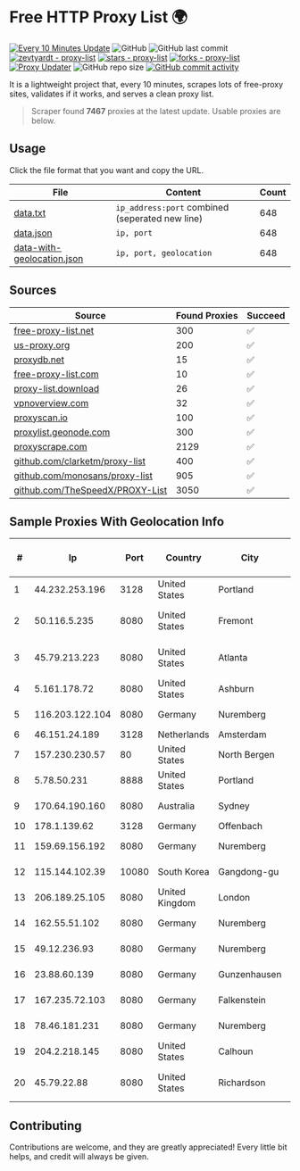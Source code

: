 
# Free HTTP Proxy List 🌍

[![Every 10 Minutes Update](https://github.com/mertguvencli/http-proxy-list/actions/workflows/main.yml/badge.svg?branch=main)](https://github.com/mertguvencli/http-proxy-list/actions/workflows/main.yml)
![GitHub](https://img.shields.io/github/license/mertguvencli/http-proxy-list)
![GitHub last commit](https://img.shields.io/github/last-commit/mertguvencli/http-proxy-list)
[![zevtyardt - proxy-list](https://img.shields.io/static/v1?label=zevtyardt&message=proxy-list&color=blue&logo=github)](https://github.com/zevtyardt/proxy-list "Go to GitHub repo")
[![stars - proxy-list](https://img.shields.io/github/stars/zevtyardt/proxy-list?style=social)](https://github.com/zevtyardt/proxy-list)
[![forks - proxy-list](https://img.shields.io/github/forks/zevtyardt/proxy-list?style=social)](https://github.com/zevtyardt/proxy-list)
[![Proxy Updater](https://github.com/zevtyardt/proxy-list/workflows/Proxy%20Updater/badge.svg)](https://github.com/zevtyardt/proxy-list/actions?query=workflow:"Proxy+Updater")
![GitHub repo size](https://img.shields.io/github/repo-size/zevtyardt/proxy-list)
[![GitHub commit activity](https://img.shields.io/github/commit-activity/m/zevtyardt/proxy-list?logo=commits)](https://github.com/zevtyardt/proxy-list/commits/main)

It is a lightweight project that, every 10 minutes, scrapes lots of free-proxy sites, validates if it works, and serves a clean proxy list.

> Scraper found **7467** proxies at the latest update. Usable proxies are below.

## Usage

Click the file format that you want and copy the URL.

|File|Content|Count|
|----|-------|-----|
|[data.txt](https://raw.githubusercontent.com/mertguvencli/http-proxy-list/main/proxy-list/data.txt)|`ip_address:port` combined (seperated new line)|648|
|[data.json](https://raw.githubusercontent.com/mertguvencli/http-proxy-list/main/proxy-list/data.json)|`ip, port`|648|
|[data-with-geolocation.json](https://raw.githubusercontent.com/mertguvencli/http-proxy-list/main/proxy-list/data-with-geolocation.json)|`ip, port, geolocation`|648|

## Sources

|Source|Found Proxies|Succeed|
|------|-------------|-------|
|[free-proxy-list.net](https://free-proxy-list.net)|300|✅|
|[us-proxy.org](https://www.us-proxy.org)|200|✅|
|[proxydb.net](http://proxydb.net)|15|✅|
|[free-proxy-list.com](https://free-proxy-list.com/?page=&port=&type%5B%5D=http&type%5B%5D=https&up_time=0&search=Search)|10|✅|
|[proxy-list.download](https://www.proxy-list.download/HTTP)|26|✅|
|[vpnoverview.com](https://vpnoverview.com/privacy/anonymous-browsing/free-proxy-servers)|32|✅|
|[proxyscan.io](https://www.proxyscan.io)|100|✅|
|[proxylist.geonode.com](https://proxylist.geonode.com/api/proxy-list?limit=300&page=1&sort_by=lastChecked&sort_type=desc&protocols=http,https)|300|✅|
|[proxyscrape.com](https://api.proxyscrape.com/v2/?request=displayproxies&protocol=http&timeout=10000&country=all&ssl=all&anonymity=all)|2129|✅|
|[github.com/clarketm/proxy-list](https://raw.githubusercontent.com/clarketm/proxy-list/master/proxy-list-raw.txt)|400|✅|
|[github.com/monosans/proxy-list](https://raw.githubusercontent.com/monosans/proxy-list/main/proxies/http.txt)|905|✅|
|[github.com/TheSpeedX/PROXY-List](https://raw.githubusercontent.com/TheSpeedX/PROXY-List/master/http.txt)|3050|✅|


## Sample Proxies With Geolocation Info

|#|Ip|Port|Country|City|Internet Service Provider|
|-|--|----|-------|----|-------------------------|
|1|44.232.253.196|3128|United States|Portland|Amazon.com, Inc.|
|2|50.116.5.235|8080|United States|Fremont|Akamai Technologies, Inc.|
|3|45.79.213.223|8080|United States|Atlanta|Akamai Technologies, Inc.|
|4|5.161.178.72|8080|United States|Ashburn|Hetzner Online GmbH|
|5|116.203.122.104|8080|Germany|Nuremberg|Hetzner Online GmbH|
|6|46.151.24.189|3128|Netherlands|Amsterdam|VDSINA|
|7|157.230.230.57|80|United States|North Bergen|DigitalOcean, LLC|
|8|5.78.50.231|8888|United States|Portland|Hetzner Online GmbH|
|9|170.64.190.160|8080|Australia|Sydney|DigitalOcean, LLC|
|10|178.1.139.62|3128|Germany|Offenbach|ARCOR-IP|
|11|159.69.156.192|8080|Germany|Nuremberg|Hetzner Online GmbH|
|12|115.144.102.39|10080|South Korea|Gangdong-gu|Korea Telecom|
|13|206.189.25.105|8080|United Kingdom|London|DigitalOcean, LLC|
|14|162.55.51.102|8080|Germany|Nuremberg|Hetzner Online GmbH|
|15|49.12.236.93|8080|Germany|Nuremberg|Hetzner Online GmbH|
|16|23.88.60.139|8080|Germany|Gunzenhausen|Hetzner Online GmbH|
|17|167.235.72.103|8080|Germany|Falkenstein|Hetzner Online GmbH|
|18|78.46.181.231|8080|Germany|Nuremberg|Hetzner Online GmbH|
|19|204.2.218.145|8080|United States|Calhoun|NTT America, Inc.|
|20|45.79.22.88|8080|United States|Richardson|Akamai Technologies, Inc.|



## Contributing

Contributions are welcome, and they are greatly appreciated! Every
little bit helps, and credit will always be given.


